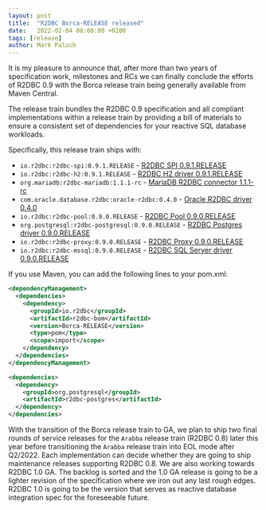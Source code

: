 ```yaml
---
layout: post
title:  "R2DBC Borca-RELEASE released"
date:   2022-02-04 08:00:00 +0200
tags: [release]
author: Mark Paluch
---
```


It is my pleasure to announce that, after more than two years of specification work, milestones and RCs we can finally conclude the efforts of R2DBC 0.9 with the Borca release train being generally available from Maven Central.

The release train bundles the R2DBC 0.9 specification and all compliant implementations within a release train by providing a bill of materials to ensure a consistent set of dependencies for your reactive SQL database workloads.

Specifically, this release train ships with:

* `io.r2dbc:r2dbc-spi:0.9.1.RELEASE` - [R2DBC SPI 0.9.1.RELEASE](https://r2dbc.io/2021/12/06/r2dbc-0.9.0-goes-ga)
* `io.r2dbc:r2dbc-h2:0.9.1.RELEASE` - [R2DBC H2 driver 0.9.1.RELEASE](https://github.com/r2dbc/r2dbc-h2/releases/tag/v0.9.1.RELEASE)
* `org.mariadb:r2dbc-mariadb:1.1.1-rc` - [MariaDB R2DBC connector 1.1.1-rc](https://github.com/mariadb-corporation/mariadb-connector-r2dbc)
* `com.oracle.database.r2dbc:oracle-r2dbc:0.4.0` - [Oracle R2DBC driver 0.4.0](https://github.com/oracle/oracle-r2dbc/releases/tag/0.4.0)
* `io.r2dbc:r2dbc-pool:0.9.0.RELEASE` - [R2DBC Pool 0.9.0.RELEASE](https://github.com/r2dbc/r2dbc-pool/releases/tag/v0.9.0.RELEASE)
* `org.postgresql:r2dbc-postgresql:0.9.0.RELEASE` - [R2DBC Postgres driver 0.9.0.RELEASE](https://github.com/pgjdbc/r2dbc-postgresql/releases/tag/v0.9.0.RELEASE)
* `io.r2dbc:r2dbc-proxy:0.9.0.RELEASE` - [R2DBC Proxy 0.9.0.RELEASE](https://github.com/r2dbc/r2dbc-proxy/releases/tag/v0.9.0.RELEASE)
* `io.r2dbc:r2dbc-mssql:0.9.0.RELEASE` - [R2DBC SQL Server driver 0.9.0.RELEASE](https://github.com/r2dbc/r2dbc-mssql/releases/tag/v0.9.0.RELEASE)

If you use Maven, you can add the following lines to your pom.xml:

```xml
<dependencyManagement>
  <dependencies>
    <dependency>
      <groupId>io.r2dbc</groupId>
      <artifactId>r2dbc-bom</artifactId>
      <version>Borca-RELEASE</version>
      <type>pom</type>
      <scope>import</scope>
    </dependency>
  </dependencies>
</dependencyManagement>

<dependencies>
  <dependency>
    <groupId>org.postgresql</groupId>
    <artifactId>r2dbc-postgres</artifactId>
  </dependency>
</dependencies>
```

With the transition of the Borca release train to GA, we plan to ship two final rounds of service releases for the `Arabba` release train (R2DBC 0.8) later this year before transitioning the `Arabba` release train into EOL mode after Q2/2022. Each implementation can decide whether they are going to ship maintenance releases supporting R2DBC 0.8.
We are also working towards R2DBC 1.0 GA. The backlog is sorted and the 1.0 GA release is going to be a lighter revision of the specification where we iron out any last rough edges. R2DBC 1.0 is going to be the version that serves as reactive database integration spec for the foreseeable future.